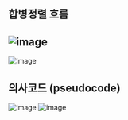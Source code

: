 ## 합병정렬 흐름
![image](https://user-images.githubusercontent.com/109774037/200725827-fccebc09-9850-4b5d-b358-e7b39509373e.png)
---
![image](https://user-images.githubusercontent.com/109774037/200725909-ab35212e-d3bb-4294-957c-e5044aa693d9.png)

## 의사코드 (pseudocode)
![image](https://user-images.githubusercontent.com/109774037/200726096-7f157a43-4f20-4466-baec-baf15eb3b1d6.png)
![image](https://user-images.githubusercontent.com/109774037/200726152-91887f9d-ef39-4660-8fec-c64d2b855912.png)
